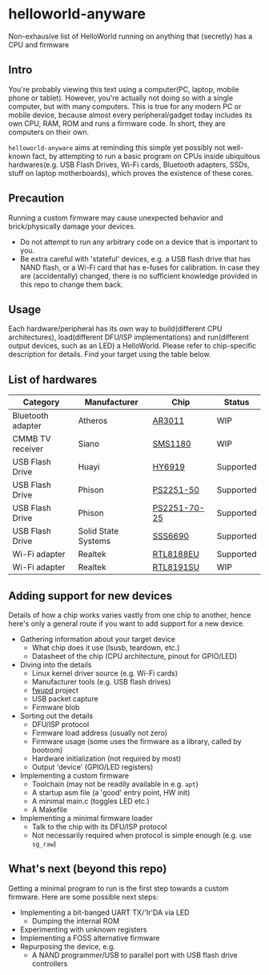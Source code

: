 # helloworld-anyware
Non-exhausive list of HelloWorld running on anything that (secretly) has a CPU and firmware

## Intro
You're probably viewing this text using a computer(PC, laptop, mobile phone or tablet). However, you're actually not doing so with a single computer, but with many computers. This is true for any modern PC or mobile device, because almost every peripheral/gadget today includes its own CPU, RAM, ROM and runs a firmware code. In short, they are computers on their own.  

`helloworld-anyware` aims at reminding this simple yet possibly not well-known fact, by attempting to run a basic program on CPUs inside ubiquitous hardwares(e.g. USB Flash Drives, Wi-Fi cards, Bluetooth adapters, SSDs, stuff on laptop motherboards), which proves the existence of these cores.  

## Precaution
Running a custom firmware may cause unexpected behavior and brick/physically damage your devices. 
 - Do not attempt to run any arbitrary code on a device that is important to you.
 - Be extra careful with 'stateful' devices, e.g. a USB flash drive that has NAND flash, or a Wi-Fi card that has e-fuses for calibration. In case they are (accidentally) changed, there is no sufficient knowledge provided in this repo to change them back.

## Usage
Each hardware/peripheral has its own way to build(different CPU architectures), load(different DFU/ISP implementations) and run(different output devices, such as an LED) a HelloWorld. Please refer to chip-specific description for details. Find your target using the table below.

## List of hardwares
|      Category       |     Manufacturer    |                  Chip                   | Status  |
|---------------------|---------------------|-----------------------------------------|---------|
|  Bluetooth adapter  |       Atheros       |      [AR3011](./src/atheros/ar3011)     |   WIP   |
|  CMMB TV receiver   |        Siano        |      [SMS1180](./src/siano/sms1180)     |   WIP   |
|   USB Flash Drive   |        Huayi        |      [HY6919](./src/huayi/hy6919)       |Supported|
|   USB Flash Drive   |       Phison        |   [PS2251-50](./src/phison/ps2251-50)   |Supported|
|   USB Flash Drive   |       Phison        |[PS2251-70-25](./src/phison/ps2251-70-25)|Supported|
|   USB Flash Drive   | Solid State Systems |     [SSS6690](./src/sss/sss6690)        |Supported|
|    Wi-Fi adapter    |       Realtek       |   [RTL8188EU](./src/realtek/rtl8188eu)  |Supported|
|    Wi-Fi adapter    |       Realtek       |   [RTL8191SU](./src/realtek/rtl8191su)  |   WIP   |

## Adding support for new devices
Details of how a chip works varies vastly from one chip to another, hence here's only a general route if you want to add support for a new device.
- Gathering information about your target device
  - What chip does it use (lsusb, teardown, etc.)
  - Datasheet of the chip (CPU architecture, pinout for GPIO/LED)
- Diving into the details
  - Linux kernel driver source (e.g. Wi-Fi cards)
  - Manufacturer tools (e.g. USB flash drives)
  - [fwupd](https://github.com/fwupd/fwupd) project 
  - USB packet capture
  - Firmware blob
- Sorting out the details
  - DFU/ISP protocol
  - Firmware load address (usually not zero)
  - Firmware usage (some uses the firmware as a library, called by bootrom)
  - Hardware initialization (not required by most)
  - Output 'device' (GPIO/LED registers)
- Implementing a custom firmware
  - Toolchain (may not be readily available in e.g. `apt`)
  - A startup asm file (a 'good' entry point, HW init)
  - A minimal main.c (toggles LED etc.)
  - A Makefile
- Implementing a minimal firmware loader
  - Talk to the chip with its DFU/ISP protocol
  - Not necessarily required when protocol is simple enough (e.g. use `sg_raw`)

## What's next (beyond this repo)
Getting a minimal program to run is the first step towards a custom firmware. Here are some possible next steps:
- Implementing a bit-banged UART TX/'Ir'DA via LED
  - Dumping the internal ROM
- Experimenting with unknown registers
- Implementing a FOSS alternative firmware
- Repurposing the device, e.g.
  - A NAND programmer/USB to parallel port with USB flash drive controllers

